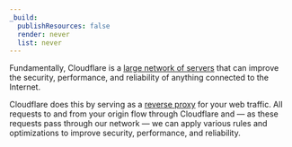 ```yaml
---
_build:
  publishResources: false
  render: never
  list: never
---
```


Fundamentally, Cloudflare is a [large network of servers](/fundamentals/concepts/what-is-cloudflare/) that can improve the security, performance, and reliability of anything connected to the Internet.

Cloudflare does this by serving as a [reverse proxy](https://www.cloudflare.com/learning/cdn/glossary/reverse-proxy/) for your web traffic. All requests to and from your origin flow through Cloudflare and — as these requests pass through our network — we can apply various rules and optimizations to improve security, performance, and reliability.
